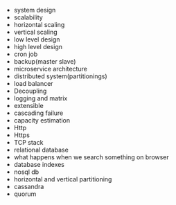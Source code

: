 
- system design
- scalability
- horizontal scaling
- vertical scaling
- low level design
- high level design
- cron job
- backup(master slave)
- microservice architecture
- distributed system(partitionings)
- load balancer
- Decoupling
- logging and matrix
- extensible
- cascading failure
- capacity estimation
- Http
- Https
- TCP stack
- relational database
- what happens when we search something on browser
- database indexes
- nosql db
- horizontal and vertical partitioning
- cassandra
- quorum

